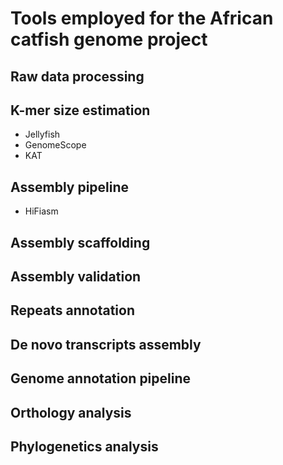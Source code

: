 # Tools employed for the African catfish genome project

## Raw data processing

## K-mer size estimation

- Jellyfish
- GenomeScope
- KAT

## Assembly pipeline

- HiFiasm

## Assembly scaffolding

## Assembly validation

## Repeats annotation

## De novo transcripts assembly

## Genome annotation pipeline

## Orthology analysis


## Phylogenetics analysis
